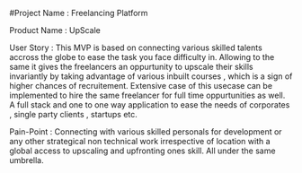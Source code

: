 #Project Name : Freelancing Platform

Product Name : UpScale

User Story : This MVP is based on connecting various skilled talents accross the globe to ease the task you face difficulty in. Allowing to the same it gives the freelancers an oppurtunity to upscale their skills invariantly by taking advantage of various inbuilt courses , which is a sign of higher chances of recruitement. Extensive case of this usecase can be implemented to hire the same freelancer for full time oppurtunities as well. A full stack and one to one way application to ease the needs of corporates , single party clients , startups etc.

Pain-Point : Connecting with various skilled personals for development or any other strategical non technical work irrespective of location with a global access to upscaling and upfronting ones skill. All under the same umbrella.

